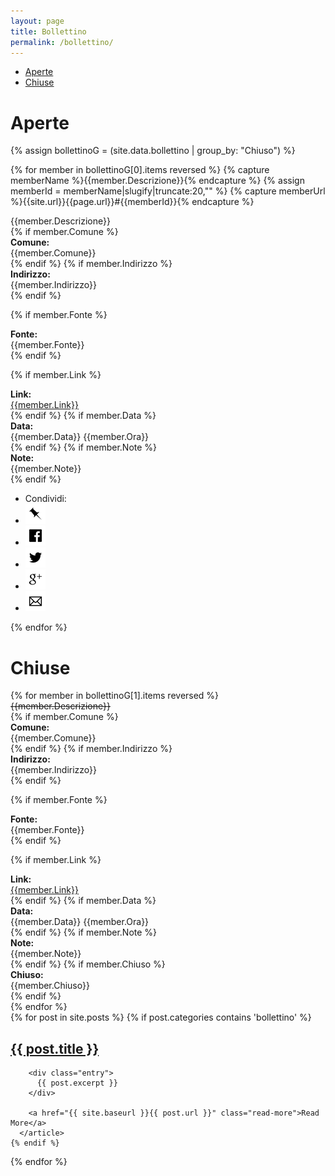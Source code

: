 ```yaml
---
layout: page
title: Bollettino
permalink: /bollettino/
---
```


* [Aperte](#Aperte)
* [Chiuse](#Chiuse)

<h1 id="Aperte">Aperte</h1>

<div class="panel-group">
{% assign bollettinoG = (site.data.bollettino | group_by: "Chiuso") %}

{% for member in bollettinoG[0].items reversed %}
{% capture memberName %}{{member.Descrizione}}{% endcapture %}
{% assign memberId = memberName|slugify|truncate:20,"" %}
{% capture memberUrl %}{{site.url}}{{page.url}}#{{memberId}}{% endcapture %}
<div class="panel panel-info">
<div class="panel-heading"><span class="anchor" id="{{memberId}}"></span>
{{member.Descrizione}}
</div>
<div class="panel-body">
{% if member.Comune %}
<div class="row">
<div class="col-md-2"><b>Comune:</b></div><div class="col-md-10">{{member.Comune}}</div>
</div>
{% endif %}
{% if member.Indirizzo %}
<div class="row">
<div class="col-md-2"><b>Indirizzo:</b></div><div class="col-md-10">{{member.Indirizzo}}</div>
</div>
{% endif %}

{% if member.Fonte %}
<div class="row">
<div class="col-md-2"><b>Fonte:</b></div><div class="col-md-10">{{member.Fonte}}</div>
</div>
{% endif %}

{% if member.Link %}
<div class="row">
<div class="col-md-2"><b>Link:</b></div><div class="col-md-10"><a href="{{member.Link}}">{{member.Link}}</a></div>
</div>
{% endif %}
{% if member.Data %}
<div class="row">
<div class="col-md-2"><b>Data:</b></div><div class="col-md-10">{{member.Data}} {{member.Ora}}</div>
</div>
{% endif %}
{% if member.Note %}
<div class="row">
<div class="col-md-2"><b>Note:</b></div><div class="col-md-10">{{member.Note}}</div>
</div>
{% endif %}
<div class="row">
</div>
</div>
<div class="panel-footer">
<ul class="share-buttons">
  <li>Condividi:</li>
  <li><a href="{{memberUrl}}" title="Copia link"><img alt="Copia link" src="/img/icone/link.png"></a></li>
  <li><a href="https://www.facebook.com/sharer/sharer.php?u={{memberUrl | uri_escape}}&title={{memberName|truncate:70|uri_escape}} | {{ site.title }}" title="Condividi su Facebook" target="_blank"><img alt="Condividi su Facebook" src="/img/icone/Facebook.png"></a></li>
  <li><a href="https://twitter.com/intent/tweet?url={{memberUrl |uri_escape}}&text={{memberName|truncate:50|uri_escape}}&via=terremotocentro&hashtags=terremoto,terremotoinfo" target="_blank" title="Tweet"><img alt="Tweet" src="/img/icone/Twitter.png"></a></li>
 <li><a href="https://plus.google.com/share?url={{memberUrl |uri_escape}}" target="_blank" title="Condividi su Google+"><img alt="Condividi su Google+" src="/img/icone/Google+.png"></a></li>
 <li><a href="mailto:?subject={{page.title}} | {{site.title}}&body={{memberName|uri_escape}}%20Clicca qui:%20{{memberUrl |uri_escape}}" title="Invia email"><img alt="Invia email" src="/img/icone/Email.png"></a></li>
</ul>
</div>
</div>
{% endfor %}
</div>

<h1 id="Chiuse">Chiuse</h1>

<div class="panel-group">
{% for member in bollettinoG[1].items reversed %}
<div class="panel panel-info">
<div class="panel-heading"><span class="anchor" id="{{memberId}}"></span>
<strike>{{member.Descrizione}}</strike>
</div>
<div class="panel-body">
{% if member.Comune %}
<div class="row">
<div class="col-md-2"><b>Comune:</b></div><div class="col-md-10">{{member.Comune}}</div>
</div>
{% endif %}
{% if member.Indirizzo %}
<div class="row">
<div class="col-md-2"><b>Indirizzo:</b></div><div class="col-md-10">{{member.Indirizzo}}</div>
</div>
{% endif %}

{% if member.Fonte %}
<div class="row">
<div class="col-md-2"><b>Fonte:</b></div><div class="col-md-10">{{member.Fonte}}</div>
</div>
{% endif %}

{% if member.Link %}
<div class="row">
<div class="col-md-2"><b>Link:</b></div><div class="col-md-10"><a href="{{member.Link}}">{{member.Link}}</a></div>
</div>
{% endif %}
{% if member.Data %}
<div class="row">
<div class="col-md-2"><b>Data:</b></div><div class="col-md-10">{{member.Data}} {{member.Ora}}</div>
</div>
{% endif %}
{% if member.Note %}
<div class="row">
<div class="col-md-2"><b>Note:</b></div><div class="col-md-10">{{member.Note}}</div>
</div>
{% endif %}
{% if member.Chiuso %}
<div class="row">
<div class="col-md-2"><b>Chiuso:</b></div><div class="col-md-10">{{member.Chiuso}}</div>
</div>
{% endif %}
<div class="row">
</div>
</div>
</div>
{% endfor %}
</div>

<div class="posts">
  {% for post in site.posts %}
    {% if post.categories contains 'bollettino' %}
      <article class="post">
        <h1><a href="{{ site.baseurl }}{{ post.url }}">{{ post.title }}</a></h1>

        <div class="entry">
          {{ post.excerpt }}
        </div>

        <a href="{{ site.baseurl }}{{ post.url }}" class="read-more">Read More</a>
      </article>
    {% endif %}
  {% endfor %}
</div>
